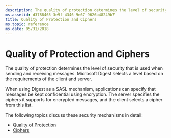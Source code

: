 ```yaml
---
description: The quality of protection determines the level of security that is used when sending and receiving messages. Microsoft Digest selects a level based on the requirements of the client and server.
ms.assetid: d3788465-3e9f-4346-9e67-9626b48249b7
title: Quality of Protection and Ciphers
ms.topic: reference
ms.date: 05/31/2018
---
```


# Quality of Protection and Ciphers

The quality of protection determines the level of security that is used when sending and receiving messages. Microsoft Digest selects a level based on the requirements of the client and server.

When using Digest as a SASL mechanism, applications can specify that messages be kept confidential using encryption. The server specifies the ciphers it supports for encrypted messages, and the client selects a cipher from this list.

The following topics discuss these security mechanisms in detail:

-   [Quality of Protection](quality-of-protection.md)
-   [Ciphers](ciphers.md)

 

 



